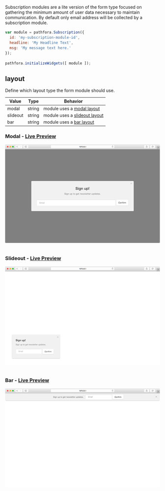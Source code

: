 Subscription modules are a lite version of the form type focused on gathering the minimum amount of user data necessary to maintain communication. By default only email address will be collected by a subscription module.

``` javascript
var module = pathfora.Subscription({
  id: 'my-subscription-module-id',
  headline: 'My Headline Text',
  msg: 'My message text here.'
});

pathfora.initializeWidgets([ module ]);
```

## layout

Define which layout type the form module should use.

| Value | Type | Behavior |
|---|---|---|
| modal | string | module uses a [modal layout](../layouts/modal.md) |
| slideout | string | module uses a [slideout layout](../layouts/slideout.md) |
| bar | string | module uses a [bar layout](../layouts/bar.md) |  

### Modal - [Live Preview](../../examples/preview/types/subscription/modal.html)

![Subscription Modal](../examples/img/types/subscription/modal.png)

<pre data-src="../../examples/src/types/subscription/modal.js"></pre>


### Slideout - [Live Preview](../../examples/preview/types/subscription/slideout.html)

![Subscription Slideout](../examples/img/types/subscription/slideout.png)

<pre data-src="../../examples/src/types/subscription/slideout.js"></pre>


### Bar - [Live Preview](../../examples/preview/types/subscription/bar.html)

![Subscription Bar](../examples/img/types/subscription/bar.png)

<pre data-src="../../examples/src/types/subscription/bar.js"></pre>
